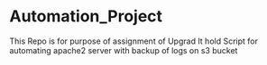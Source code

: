 # Automation_Project
This Repo is for purpose of assignment of Upgrad
It hold Script for automating apache2 server with backup of logs on s3 bucket
